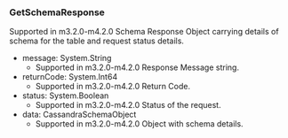 ### GetSchemaResponse
Supported in m3.2.0-m4.2.0
  Schema Response Object carrying details of schema for the table and request status details.

- message: System.String
  - Supported in m3.2.0-m4.2.0
  Response Message string.
- returnCode: System.Int64
  - Supported in m3.2.0-m4.2.0
  Return Code.
- status: System.Boolean
  - Supported in m3.2.0-m4.2.0
  Status of the request.
- data: CassandraSchemaObject
  - Supported in m3.2.0-m4.2.0
  Object with schema details.
